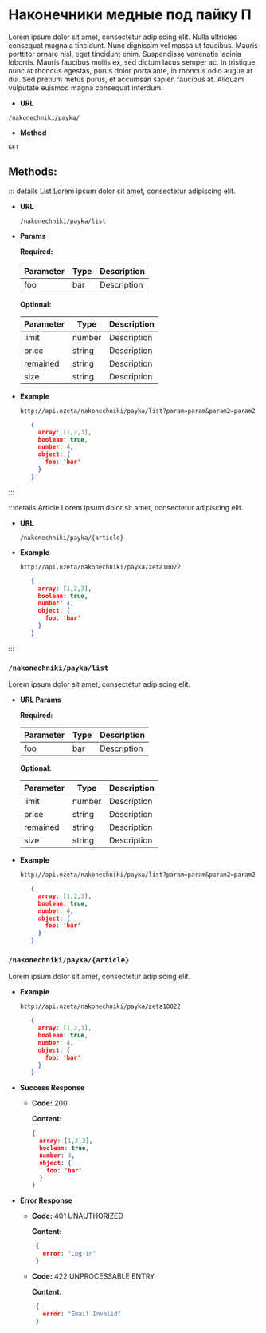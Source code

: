 # Наконечники медные под пайку П

Lorem ipsum dolor sit amet, consectetur adipiscing elit. Nulla ultricies consequat magna a tincidunt. Nunc dignissim vel massa ut faucibus. Mauris porttitor ornare nisl, eget tincidunt enim. Suspendisse venenatis lacinia lobortis. Mauris faucibus mollis ex, sed dictum lacus semper ac. In tristique, nunc at rhoncus egestas, purus dolor porta ante, in rhoncus odio augue at dui. Sed pretium metus purus, et accumsan sapien faucibus at. Aliquam vulputate euismod magna consequat interdum.

* **URL**

`/nakonechniki/payka/` 

* **Method**

`GET` 

## Methods:
::: details List
Lorem ipsum dolor sit amet, consectetur adipiscing elit.
* **URL**

    `/nakonechniki/payka/list`

* **Params**

    **Required:**

    | Parameter | Type   | Description |
    |-----------|--------|-------------|
    | foo       | bar    | Description |

    **Optional:**

    | Parameter | Type   | Description |
    |-----------|--------|-------------|
    | limit     | number | Description |
    | price     | string | Description |
    | remained  | string | Description |
    | size      | string | Description |

* **Example**

  ```
  http://api.nzeta/nakonechniki/payka/list?param=param&param2=param2
  ```
  ```json
     {
       array: [1,2,3],
       boolean: true,
       number: 4,
       object: {
         foo: 'bar'
       }
     }
     ```

:::

:::details Article
Lorem ipsum dolor sit amet, consectetur adipiscing elit.
* **URL**

    `/nakonechniki/payka/{article}`

* **Example**

  ```
  http://api.nzeta/nakonechniki/payka/zeta10022
  ```
  ```json
     {
       array: [1,2,3],
       boolean: true,
       number: 4,
       object: {
         foo: 'bar'
       }
     }
     ```

:::

### `/nakonechniki/payka/list`
Lorem ipsum dolor sit amet, consectetur adipiscing elit.

* **URL Params**

    **Required:**

    | Parameter | Type   | Description |
    |-----------|--------|-------------|
    | foo       | bar    | Description |

    **Optional:**

    | Parameter | Type   | Description |
    |-----------|--------|-------------|
    | limit     | number | Description |
    | price     | string | Description |
    | remained  | string | Description |
    | size      | string | Description |

* **Example**

  ```
  http://api.nzeta/nakonechniki/payka/list?param=param&param2=param2
  ```
  ```json
     {
       array: [1,2,3],
       boolean: true,
       number: 4,
       object: {
         foo: 'bar'
       }
     }
     ```

### `/nakonechniki/payka/{article}`
Lorem ipsum dolor sit amet, consectetur adipiscing elit.

* **Example**

  ```
  http://api.nzeta/nakonechniki/payka/zeta10022
  ```
  ```json
     {
       array: [1,2,3],
       boolean: true,
       number: 4,
       object: {
         foo: 'bar'
       }
     }
     ```

* **Success Response**
  * **Code:** 200

    **Content:**

     ```json
     {
       array: [1,2,3],
       boolean: true,
       number: 4,
       object: {
         foo: 'bar'
       }
     }
     ```

* **Error Response**
  * **Code:** 401 UNAUTHORIZED

    **Content:**

    ```json
     {
       error: "Log in"
     }
     ```

  * **Code:** 422 UNPROCESSABLE ENTRY

    **Content:**

    ```json
     {
       error: "Email Invalid"
     }
     ```


